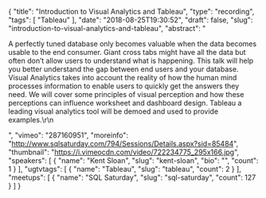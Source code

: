 {
  "title": "Introduction to Visual Analytics and Tableau",
  "type": "recording",
  "tags": [
    "Tableau"
  ],
  "date": "2018-08-25T19:30:52",
  "draft": false,
  "slug": "introduction-to-visual-analytics-and-tableau",
  "abstract": "<p>A perfectly tuned database only becomes valuable when the data becomes usable to the end consumer. Giant cross tabs might have all the data but often don’t allow users to understand what is happening. This talk will help you better understand the gap between end users and your database. Visual Analytics takes into account the reality of how the human mind processes information to enable users to quickly get the answers they need. We will cover some principles of visual perception and how these perceptions can influence worksheet and dashboard design. Tableau a leading visual analytics tool will be demoed and used to provide examples.\r\n</p>",
  "vimeo": "287160951",
  "moreinfo": "http://www.sqlsaturday.com/794/Sessions/Details.aspx?sid=85484",
  "thumbnail": "https://i.vimeocdn.com/video/722234775_295x166.jpg",
  "speakers": [
    {
      "name": "Kent Sloan",
      "slug": "kent-sloan",
      "bio": "",
      "count": 1
    }
  ],
  "ugtvtags": [
    {
      "name": "Tableau",
      "slug": "tableau",
      "count": 2
    }
  ],
  "meetups": [
    {
      "name": "SQL Saturday",
      "slug": "sql-saturday",
      "count": 127
    }
  ]
}